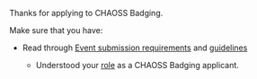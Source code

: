 Thanks for applying to CHAOSS Badging.

Make sure that you have:

- Read through [Event submission requirements](https://github.com/badging/event-diversity-and-inclusion/blob/master/submission/requirements.md) and [guidelines](https://github.com/badging/event-diversity-and-inclusion/blob/master/submission/guidelines.md)

  - Understood your [role](https://github.com/badging/diversity-and-inclusion/blob/master/roles/applicant.md) as a CHAOSS Badging applicant.
